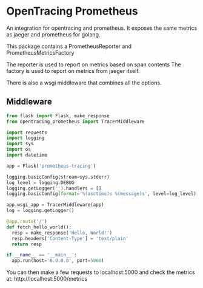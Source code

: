 # OpenTracing Prometheus

An integration for opentracing and prometheus.
It exposes the same metrics as jaeger and prometheus for golang.

This package contains a PrometheusReporter and PrometheusMetricsFactory

The reporter is used to report on metrics based on span contents
The factory is used to report on metrics from jaeger itself.

There is also a wsgi middleware that combines all the options.

## Middleware

```python
from flask import Flask, make_response
from opentracing_prometheus import TracerMiddleware

import requests
import logging
import sys
import os
import datetime

app = Flask('prometheus-tracing')

logging.basicConfig(stream=sys.stderr)
log_level = logging.DEBUG
logging.getLogger('').handlers = []
logging.basicConfig(format='%(asctime)s %(message)s', level=log_level)

app.wsgi_app = TracerMiddleware(app)
log = logging.getLogger()

@app.route('/')
def fetch_hello_world():
  resp = make_response('Hello, World!')
  resp.headers['Content-Type'] = 'text/plain'
  return resp

if __name__ == '__main__':
  app.run(host='0.0.0.0', port=5000)

```

You can then make a few requests to localhost:5000 and check the metrics at: http://localhost:5000/metrics
